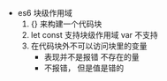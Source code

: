 - es6 块级作用域
    1. {} 来构建一个代码块
    2. let const 支持块级作用域
        var 不支持
    3. 在代码块外不可以访问块里的变量
        - 表现并不是报错 不存在的量
        - 不报错， 但是值是错的
